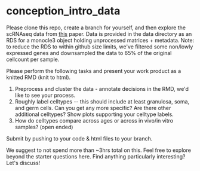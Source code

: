 # conception_intro_data

Please clone this repo, create a branch for yourself, and then explore the scRNAseq data from [this](https://www.science.org/doi/epdf/10.1126/science.abe0237) paper. Data is provided in the data directory as an RDS for a monocle3 object holding unprocessed matrices + metadata. Note: to reduce the RDS to within github size limits, we've filtered some non/lowly expressed genes and downsampled the data to 65% of the original cellcount per sample. 

Please perform the following tasks and present your work product as a knitted RMD (knit to html). 
  1. Preprocess and cluster the data - annotate decisions in the RMD, we'd like to see your process. 
  2. Roughly label celltypes -- this should include at least granulosa, soma, and germ cells. Can you get any more specific? Are there other additional celltypes? Show plots supporting your celltype labels. 
  3. How do celltypes compare across ages or across in vivo/in vitro samples? (open ended) 

Submit by pushing to your code & html files to your branch. 

We suggest to not spend more than ~3hrs total on this. Feel free to explore beyond the starter questions here. Find anything particularly interesting? Let's discuss! 
